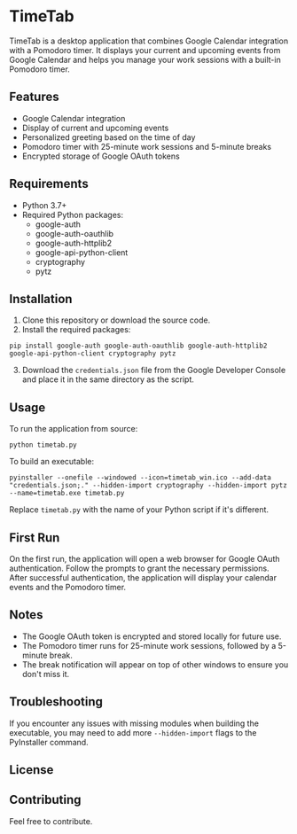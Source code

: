 # TimeTab

TimeTab is a desktop application that combines Google Calendar integration with a Pomodoro timer. It displays your current and upcoming events from Google Calendar and helps you manage your work sessions with a built-in Pomodoro timer.

## Features

- Google Calendar integration
- Display of current and upcoming events
- Personalized greeting based on the time of day
- Pomodoro timer with 25-minute work sessions and 5-minute breaks
- Encrypted storage of Google OAuth tokens

## Requirements

- Python 3.7+
- Required Python packages:
  - google-auth
  - google-auth-oauthlib
  - google-auth-httplib2
  - google-api-python-client
  - cryptography
  - pytz

## Installation

1. Clone this repository or download the source code.
2. Install the required packages:

```
pip install google-auth google-auth-oauthlib google-auth-httplib2 google-api-python-client cryptography pytz
```

3. Download the `credentials.json` file from the Google Developer Console and place it in the same directory as the script.

## Usage

To run the application from source:

```
python timetab.py
```

To build an executable:

```
pyinstaller --onefile --windowed --icon=timetab_win.ico --add-data "credentials.json;." --hidden-import cryptography --hidden-import pytz --name=timetab.exe timetab.py
```

Replace `timetab.py` with the name of your Python script if it's different.

## First Run

On the first run, the application will open a web browser for Google OAuth authentication. Follow the prompts to grant the necessary permissions. After successful authentication, the application will display your calendar events and the Pomodoro timer.

## Notes

- The Google OAuth token is encrypted and stored locally for future use.
- The Pomodoro timer runs for 25-minute work sessions, followed by a 5-minute break.
- The break notification will appear on top of other windows to ensure you don't miss it.

## Troubleshooting

If you encounter any issues with missing modules when building the executable, you may need to add more `--hidden-import` flags to the PyInstaller command.

## License



## Contributing

Feel free to contribute.

